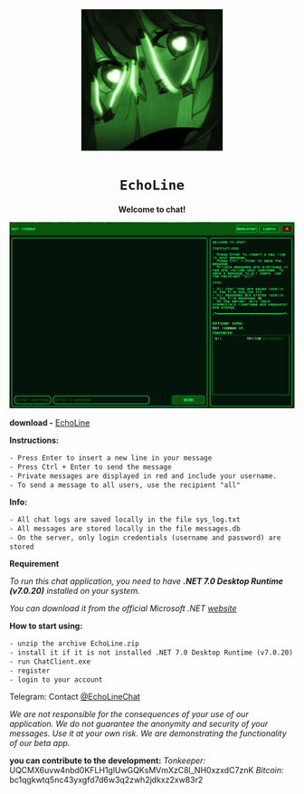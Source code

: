 <div align="center">
  <img src="logo.jpg" width="250"/>
  <h1><code>EchoLine</code></h1>
  
  **Welcome to chat!**
</div>

<div align="center">
  <img src="EchoLine.jpg"/>
</div>

**download -** [EchoLine](https://github.com/dhaubum/EchoLine/releases/tag/EchoLine_b1.0.0)

**Instructions:**
```
- Press Enter to insert a new line in your message
- Press Ctrl + Enter to send the message
- Private messages are displayed in red and include your username.
- To send a message to all users, use the recipient "all"
```
**Info:**
```
- All chat logs are saved locally in the file sys_log.txt
- All messages are stored locally in the file messages.db
- On the server, only login credentials (username and password) are stored
```
**Requirement**

*To run this chat application, you need to have **.NET 7.0 Desktop Runtime (v7.0.20)** installed on your system.*

*You can download it from the official Microsoft .NET [website](https://dotnet.microsoft.com/en-us/download/dotnet/7.0)*

**How to start using:**
```
- unzip the archive EchoLine.zip
- install it if it is not installed .NET 7.0 Desktop Runtime (v7.0.20)
- run ChatClient.exe
- register
- login to your account
```

Telegram: Contact [@EchoLineChat](https://t.me/EchoLineChat)

*We are not responsible for the consequences of your use of our application. 
We do not guarantee the anonymity and security of your messages.
Use it at your own risk.
We are demonstrating the functionality of our beta app.*

**you can contribute to the development:**
*Tonkeeper:* UQCMX6uvw4nbd0KFLH1glUwGQKsMVmXzC8l_NH0xzxdC7znK
*Bitcoin:* bc1qgkwtq5nc43yxgfd7d6w3q2zwh2jdkxz2xw83r2
